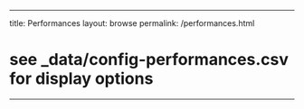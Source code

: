 
---
title: Performances
layout: browse
permalink: /performances.html
# see _data/config-performances.csv for display options
---

